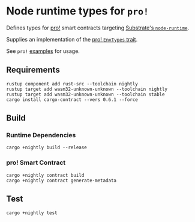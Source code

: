 # Node runtime types for `pro!`

Defines types for [pro!](https://github.com/tetcoin/pro) smart contracts targeting [Substrate's `node-runtime`](https://github.com/paritytech/substrate/blob/master/bin/node/runtime/src/lib.rs).

Supplies an implementation of the [pro! `EnvTypes` trait](https://github.com/tetcoin/pro/blob/master/core/src/env/types.rs#L128).

See `pro!` [examples](./examples) for usage.

## Requirements
```
rustup component add rust-src --toolchain nightly
rustup target add wasm32-unknown-unknown --toolchain nightly
rustup target add wasm32-unknown-unknown --toolchain stable
cargo install cargo-contract --vers 0.6.1 --force
```

## Build

### Runtime Dependencies
```
cargo +nightly build --release
```

### pro! Smart Contract
```
cargo +nightly contract build
cargo +nightly contract generate-metadata
```

## Test
```
cargo +nightly test
```
